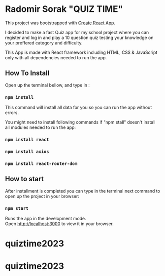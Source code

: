 # Radomir Sorak "QUIZ TIME"

This project was bootstrapped with [Create React App](https://github.com/facebook/create-react-app).

I decided to make a fast Quiz app for my school project where you can register and log in and play a 10 question quiz testing your knowledge on your preffered category and difficulty.

This App is made with React framework including HTML, CSS & JavaScript only with all dependencies needed to run the app.
## How To Install

Open up the terminal bellow, and type in :

### `npm install`

This command will install all data for you so you can run the app without errors.

You might need to install following commands if "npm stall" doesn't install all modules needed to run the app:

### `npm install react`
### `npm install axios`
### `npm install react-router-dom`

## How to start

After installment is completed you can type in the terminal next command to open up the project in your browser:

### `npm start`

Runs the app in the development mode.\
Open [http://localhost:3000](http://localhost:3000) to view it in your browser.






# quiztime2023
# quiztime2023
